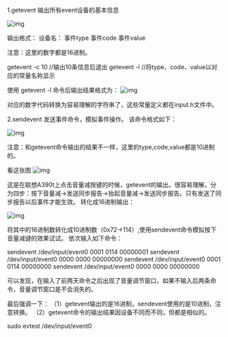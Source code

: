 1.getevent
输出所有event设备的基本信息

![img](https://img2018.cnblogs.com/blog/1309603/201906/1309603-20190616003735366-467182845.png)

 


输出格式：
设备名： 事件type 事件code 事件value

注意：这里的数字都是16进制。

getevent -c 10 //输出10条信息后退出
getevent -l //将type、code、value以对应的常量名称显示

使用 getevent -l 命令后输出结果格式为： ![img](https://img2018.cnblogs.com/blog/1309603/201906/1309603-20190616003704705-867509113.png)

 



对应的数字代码转换为容易理解的字符串了，这些常量定义都在input.h文件中。

2.sendevent
发送事件命令，模拟事件操作。
该命令格式如下：

![img](https://img2018.cnblogs.com/blog/1309603/201906/1309603-20190616003651663-1569833255.png)

 

注意：和getevent命令输出的结果不一样，这里的type,code,value都是10进制的。

看这张图
![img](https://img2018.cnblogs.com/blog/1309603/201906/1309603-20190616003633375-867731018.png)

这是在联想A390t上点击音量减按键的时候，getevent的输出。很容易理解，分为四步：按下音量减->发送同步报告->抬起音量减->发送同步报告。只有发送了同步报告以后事件才能生效。
转化成16进制输出：

![img](https://img2018.cnblogs.com/blog/1309603/201906/1309603-20190616003621343-721143466.png)

将其中的16进制数转化成10进制数（0x72->114）,使用sendevent命令模拟按下音量减键的效果试试。
依次输入如下命令：

sendevent /dev/input/event0 0001 0114 00000001
sendevent /dev/input/event0 0000 0000 00000000
sendevent /dev/input/event0 0001 0114 00000000
sendevent /dev/input/event0 0000 0000 00000000

可以发现，在输入了前两天命令之后出现了音量调节窗口，如果不输入后两条命令，音量调节窗口是不会消失的。

最后强调一下：
（1）getevent输出的是16进制，sendevent使用的是10进制，注意转换。
（2）getevent命令的输出结果因设备不同而不同，但都是相似的。

 sudo evtest /dev/input/event0